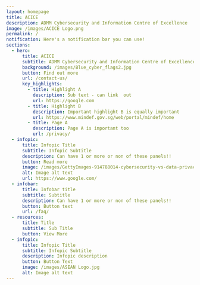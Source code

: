 ```yaml
---
layout: homepage
title: ACICE
description: ADMM Cybersecurity and Information Centre of Excellence
image: /images/ACICE Logo.png
permalink: /
notification: Here's a notification bar you can use!
sections:
  - hero:
      title: ACICE
      subtitle: ADMM Cybersecurity and Information Centre of Excellence
      background: /images/Blue_cyber_flags2.jpg
      button: Find out more
      url: /contact-us/
      key_highlights:
        - title: Highlight A
          description: Sub text - can link  out
          url: https://google.com
        - title: Highlight B
          description: Important highlight B is equally important
          url: https://www.mindef.gov.sg/web/portal/mindef/home
        - title: Page A
          description: Page A is important too
          url: /privacy/
  - infopic:
      title: Infopic Title
      subtitle: Infopic Subtitle
      description: Can have 1 or more or non of these panels!!
      button: Read more
      image: /images/GettyImages-914788014-cybersecurity-vs-data-privacy-1-min.jpg
      alt: Image alt text
      url: https://www.google.com/
  - infobar:
      title: Infobar title
      subtitle: Subtitle
      description: Can have 1 or more or non of these panels!!
      button: Button text
      url: /faq/
  - resources:
      title: Title
      subtitle: Sub Title
      button: View More
  - infopic:
      title: Infopic Title
      subtitle: Infopic Subtitle
      description: Infopic description
      button: Button Text
      image: /images/ASEAN Logo.jpg
      alt: Image alt text
---
```

